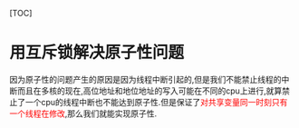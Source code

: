 [TOC]
# 用互斥锁解决原子性问题
因为原子性的问题产生的原因是因为线程中断引起的,但是我们不能禁止线程的中断而且在多核的现在,高位地址和地位地址的写入可能在不同的cpu上进行,就算禁止了一个cpu的线程中断也不能达到原子性.但是保证了<font color=red>对共享变量同一时刻只有一个线程在修改</font>,那么我们就能实现原子性.